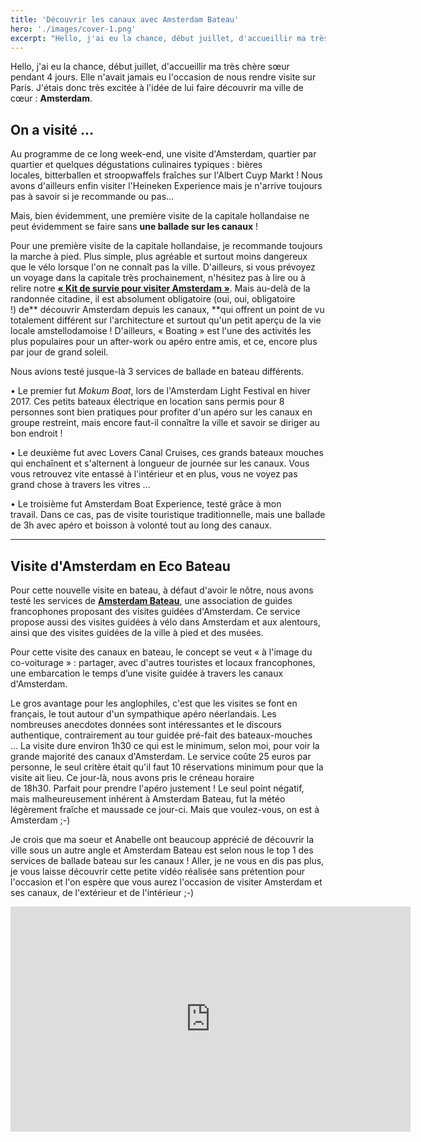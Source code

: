 ```yaml
---
title: 'Découvrir les canaux avec Amsterdam Bateau'
hero: './images/cover-1.png'
excerpt: "Hello, j'ai eu la chance, début juillet, d'accueillir ma très chère sœur pendant 4 jours. Elle n'avait jamais eu l'occasion de nous rendre visite sur Paris. J'étais donc très excitée à l'idée de lui faire découvrir ma ville de cœur : Amsterdam. On a visité ... Au programme de ce long week-end, une visite d'Amsterdam, quartier par"
---
```


Hello, j'ai eu la chance, début juillet, d'accueillir ma très chère sœur pendant 4 jours. Elle n'avait jamais eu l'occasion de nous rendre visite sur Paris. J'étais donc très excitée à l'idée de lui faire découvrir ma ville de cœur : **Amsterdam**.

## On a visité ...

Au programme de ce long week-end, une visite d'Amsterdam, quartier par quartier et quelques dégustations culinaires typiques : bières locales, bitterballen et stroopwaffels fraîches sur l'Albert Cuyp Markt ! Nous avons d'ailleurs enfin visiter l'Heineken Experience mais je n'arrive toujours pas à savoir si je recommande ou pas...

Mais, bien évidemment, une première visite de la capitale hollandaise ne peut évidemment se faire sans **une ballade sur les canaux** !

Pour une première visite de la capitale hollandaise, je recommande toujours la marche à pied. Plus simple, plus agréable et surtout moins dangereux que le vélo lorsque l'on ne connaît pas la ville. D'ailleurs, si vous prévoyez un voyage dans la capitale très prochainement, n'hésitez pas à lire ou à relire notre [**« Kit de survie pour visiter Amsterdam »**](kit-de-survie-pour-visiter-amsterdam-ultimate-guide/). Mais au-delà de la randonnée citadine, il est absolument obligatoire (oui, oui, obligatoire !) de** découvrir Amsterdam depuis les canaux, **qui offrent un point de vu totalement différent sur l'architecture et surtout qu'un petit aperçu de la vie locale amstellodamoise ! D'ailleurs, « Boating » est l'une des activités les plus populaires pour un after-work ou apéro entre amis, et ce, encore plus par jour de grand soleil.

Nous avions testé jusque-là 3 services de ballade en bateau différents.

• Le premier fut *Mokum Boat*, lors de l'Amsterdam Light Festival en hiver 2017. Ces petits bateaux électrique en location sans permis pour 8 personnes sont bien pratiques pour profiter d'un apéro sur les canaux en groupe restreint, mais encore faut-il connaître la ville et savoir se diriger au bon endroit !

• Le deuxième fut avec Lovers Canal Cruises, ces grands bateaux mouches qui enchaînent et s'alternent à longueur de journée sur les canaux. Vous vous retrouvez vite entassé à l'intérieur et en plus, vous ne voyez pas grand chose à travers les vitres ...

• Le troisième fut Amsterdam Boat Experience, testé grâce à mon travail. Dans ce cas, pas de visite touristique traditionnelle, mais une ballade de 3h avec apéro et boisson à volonté tout au long des canaux.

---

## Visite d'Amsterdam en Eco Bateau

Pour cette nouvelle visite en bateau, à défaut d'avoir le nôtre, nous avons testé les services de [**Amsterdam Bateau**](https://www.amsterdam-bateau.com/fr/), une association de guides francophones proposant des visites guidées d'Amsterdam. Ce service propose aussi des visites guidées à vélo dans Amsterdam et aux alentours, ainsi que des visites guidées de la ville à pied et des musées.

Pour cette visite des canaux en bateau, le concept se veut « à l'image du co-voiturage » : partager, avec d'autres touristes et locaux francophones, une embarcation le temps d’une visite guidée à travers les canaux d'Amsterdam.

Le gros avantage pour les anglophiles, c'est que les visites se font en français, le tout autour d'un sympathique apéro néerlandais. Les nombreuses anecdotes données sont intéressantes et le discours authentique, contrairement au tour guidée pré-fait des bateaux-mouches ... La visite dure environ 1h30 ce qui est le minimum, selon moi, pour voir la grande majorité des canaux d'Amsterdam. Le service coûte 25 euros par personne, le seul critère était qu'il faut 10 réservations minimum pour que la visite ait lieu. Ce jour-là, nous avons pris le créneau horaire de 18h30. Parfait pour prendre l'apéro justement ! Le seul point négatif, mais malheureusement inhérent à Amsterdam Bateau, fut la météo légèrement fraîche et maussade ce jour-ci. Mais que voulez-vous, on est à Amsterdam ;-)

Je crois que ma soeur et Anabelle ont beaucoup apprécié de découvrir la ville sous un autre angle et Amsterdam Bateau est selon nous le top 1 des services de ballade bateau sur les canaux ! Aller, je ne vous en dis pas plus, je vous laisse découvrir cette petite vidéo réalisée sans prétention pour l'occasion et l'on espère que vous aurez l'occasion de visiter Amsterdam et ses canaux, de l'extérieur et de l'intérieur ;-)

<iframe title="vimeo-player" src="https://player.vimeo.com/video/280612931" width="640" height="360" frameborder="0" allowfullscreen></iframe>
